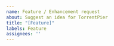 ```yaml
---
name: Feature / Enhancement request
about: Suggest an idea for TorrentPier
title: "[Feature]"
labels: Feature
assignees: ''
---
```

